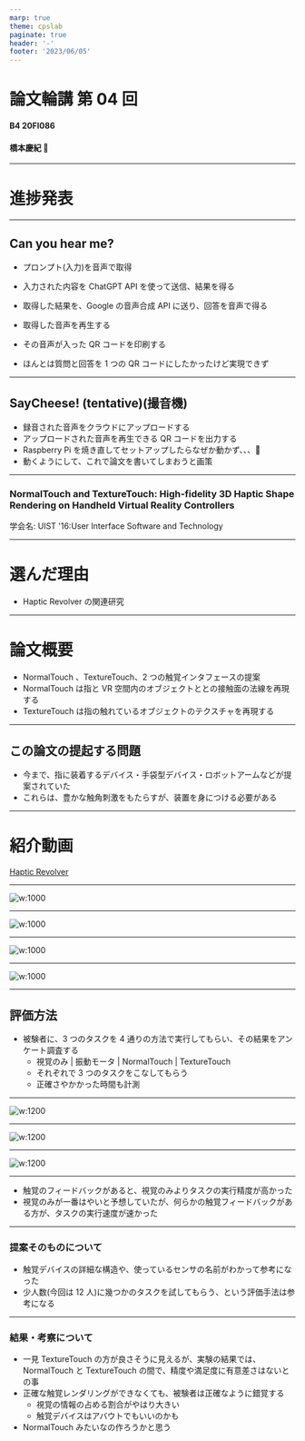 ```yaml
---
marp: true
theme: cpslab
paginate: true
header: '-'
footer: '2023/06/05'
---
```


<!-- _paginate: false -->

# 論文輪講 第 04 回

#### B4 20FI086

#### 橋本慶紀 🦭

---

<!-- _paginate: false -->

# 進捗発表

---

<!-- _header: 'オープンキャンパスでやったこと' -->

## Can you hear me?

- プロンプト(入力)を音声で取得
- 入力された内容を ChatGPT API を使って送信、結果を得る
- 取得した結果を、Google の音声合成 API に送り、回答を音声で得る
- 取得した音声を再生する
- その音声が入った QR コードを印刷する

- ほんとは質問と回答を 1 つの QR コードにしたかったけど実現できず

---

<!-- _header: 'オープンキャンパスでやったこと' -->

## SayCheese! (tentative)(撮音機)

- 録音された音声をクラウドにアップロードする
- アップロードされた音声を再生できる QR コードを出力する
- Raspberry Pi を焼き直してセットアップしたらなぜか動かず、、、🥺
- 動くようにして、これで論文を書いてしまおうと画策

---

<!-- _header: '読んだ論文 1' -->

### NormalTouch and TextureTouch: High-fidelity 3D Haptic Shape Rendering on Handheld Virtual Reality Controllers

学会名: UIST '16:User Interface Software and Technology

---

# 選んだ理由

- Haptic Revolver の関連研究

---

# 論文概要

- NormalTouch 、TextureTouch、2 つの触覚インタフェースの提案
- NormalTouch は指と VR 空間内のオブジェクトととの接触面の法線を再現する
- TextureTouch は指の触れているオブジェクトのテクスチャを再現する

---

## この論文の提起する問題

- 今まで、指に装着するデバイス・手袋型デバイス・ロボットアームなどが提案されていた
- これらは、豊かな触角刺激をもたらすが、装置を身につける必要がある

---

# 紹介動画

[Haptic Revolver](https://youtu.be/KhbUg3_3T0I)

---

<!-- _header: 'NormalTouch' -->

![w:1000](../image/NormalTouch-0.png)

---

<!-- _header: 'NormalTouch' -->

![w:1000](../image/NormalTouch-1.png)

---

<!-- _header: 'TextureTouch' -->

![w:1000](../image/TextureTouch-0.png)

---

<!-- _header: 'TextureTouch' -->

![w:1000](../image/TextureTouch-1.png)

---

<!-- _header: '-' -->

## 評価方法

- 被験者に、3 つのタスクを 4 通りの方法で実行してもらい、その結果をアンケート調査する
  - 視覚のみ | 振動モータ | NormalTouch | TextureTouch
  - それぞれで 3 つのタスクをこなしてもらう
  - 正確さやかかった時間も計測

---

<!-- _header: 'タスク1' -->

![w:1200](../image/Task-0.png)

---

<!-- _header: 'タスク2' -->

![w:1200](../image/Task-1.png)

---

<!-- _header: 'タスク3' -->

![w:1200](../image/Task-2.png)

---

<!-- _header: '実験結果' -->

- 触覚のフィードバックがあると、視覚のみよりタスクの実行精度が高かった
- 視覚のみが一番はやいと予想していたが、何らかの触覚フィードバックがある方が、タスクの実行速度が速かった

---

<!-- _header: 'この論文を読んで参考になったこと' -->

### 提案そのものについて

- 触覚デバイスの詳細な構造や、使っているセンサの名前がわかって参考になった
- 少人数(今回は 12 人)に幾つかのタスクを試してもらう、という評価手法は参考になる

---

<!-- _header: 'この論文を読んで参考になったこと' -->

### 結果・考察について

- 一見 TextureTouch の方が良さそうに見えるが、実験の結果では、NormalTouch と TextureTouch の間で、精度や満足度に有意差さはないとの事
- 正確な触覚レンダリングができなくても、被験者は正確なように錯覚する
  - 視覚の情報の占める割合がやはり大きい
  - 触覚デバイスはアバウトでもいいのかも
- NormalTouch みたいなの作ろうかと思う
